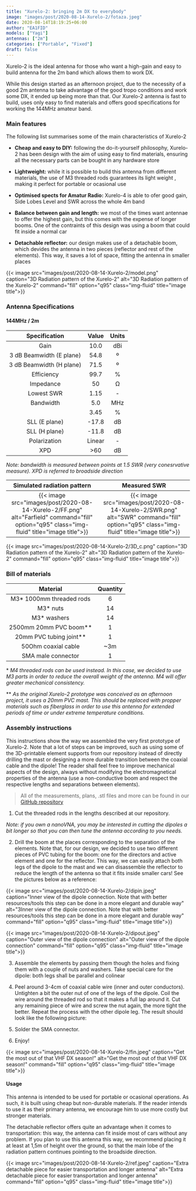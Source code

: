 ```yaml
---
title: "Xurelo-2: bringing 2m DX to everybody"
image: "images/post/2020-08-14-Xurelo-2/fotaza.jpeg"
date: 2020-08-14T18:19:25+06:00
author: "EA1FID"
models: ["Yagi"]
antennas: ["2m"]
categories: ["Portable", "Fixed"]
draft: false
---
```


Xurelo-2 is the ideal antenna for those who want a high-gain and easy to build antenna for the 2m band which allows them to work DX.

While this design started as an afternoon project, due to the necessity of a good 2m antenna to take advantage of the good tropo conditions and work some DX, it ended up being more than that. Our Xurelo-2 antenna is fast to build, uses only easy to find materials and offers good specifications for working the 144MHz amateur band.




### Main features

The following list summarises some of the main characteristics of Xurelo-2

- **Cheap and easy to DIY:** following the do-it-yourself philosophy, Xurelo-2 has been design with the aim of using easy to find materials, ensuring all the necessary parts can be bought in any hardware store

- **Lightweight:** while it is possible to build this antenna from different materials, the use of M3 threaded rods guarantees its light weight , making it perfect for portable or ocasional use

- **Optimised spects for Amatur Radio:** Xurelo-4 is able to ofer good gain, Side Lobes Level and SWR across the whole 4m band

- **Balance between gain and length:** we most of the times want antennae to offer the highest gain, but this comes with the expense of longer booms. One of the contraints of this design was using a boom that could fit inside a normal car

- **Detachable reflector:** our design makes use of a detachable boom, which devides the antenna in two pieces (reflector and rest of the elements). This way, it saves a lot of space, fitting the antenna in smaller places

{{< image src="images/post/2020-08-14-Xurelo-2/model.png" caption="3D Radiation pattern of the Xurelo-2" alt="3D Radiation pattern of the Xurelo-2" command="fill" option="q95" class="img-fluid" title="image title">}}


### Antenna Specifications

#### 144MHz / 2m

|           **Specification**           |  **Value** | **Units** |
|:-------------------------------------:|:----------:|:---------:|
|           Gain           |    10.0    |  dBi  |
| 3 dB Beamwidth (E plane) |    54.8    |   º   |
| 3 dB Beamwidth (H plane) |    71.5    |   º   |
|        Efficiency        |    99.7    |   %   |
|         Impedance        |    50      |   Ω   |
|        Lowest SWR        |    1.15    |   -   |
|         Bandwidth        |    5.0     |  MHz  |
|                          |    3.45    |   %   |
|       SLL (E plane)      |    -17.8   |   dB  |
|       SLL (H plane)      |    -11.8   |   dB  |
|       Polarization       |    Linear  |   -   |
|            XPD           |    >60     |   dB  |

*Note: bandwidth is measured between points at 1.5 SWR (very conesrvative measure). XPD is referred to broadside direction*

Simulated radiation pattern | Measured SWR
:-------------------------:|:-------------------------:
{{< image src="images/post/2020-08-14-Xurelo-2/FF.png" alt="Farfield" command="fill" option="q95" class="img-fluid" title="image title">}}  |  {{< image src="images/post/2020-08-14-Xurelo-2/SWR.png" alt="SWR" command="fill" option="q95" class="img-fluid" title="image title">}}

{{< image src="images/post/2020-08-14-Xurelo-2/3D_c.png" caption="3D Radiation pattern of the Xurelo-2" alt="3D Radiation pattern of the Xurelo-2" command="fill" option="q95" class="img-fluid" title="image title">}}


### Bill of materials

|                 **Material**                  |**Quantity**|
|:---------------------------------------------:|:--------:|
|            M3* 1000mm threaded rods           |     6    |
|                   M3* nuts                    |    14    |
|                 M3* washers                   |    14    |
|            2500mm 20mm PVC boom**             |     1    |
|            20mm PVC tubing joint**            |     1    |
|             50Ohm coaxial cable               |    ~3m   |
|              SMA male connector               |     1    |


\* *M4 threaded rods can be used instead. In this case, we decided to use M3 parts in order to reduce the overall weight of the antenna. M4 will offer greater mechanical consistency.* 

\*\* *As the original Xurelo-2 prototype was conceived as an afternoon project, it uses a 20mm PVC mast. This should be replaced with propper materials such as fiberglass in order to use this antenna for extended periods of time or under extreme temperature conditions.*

### Assembly instructions

This instructions show the way we assembled the very first prototype of Xurelo-2. Note that a lot of steps can be improved, such as using some of the 3D-printable element supports from our repository instead of directly drilling the mast or designing a more durable transition between the coaxial cable and the dipole! The reader shall feel free to improve mechanical aspects of the design, always without modifying the electromagnetical properties of the antenna (use a non-conductive boom and respect the respective lengths and separations between elements).

>All of the measurements, plans, .stl files and more can be found in our [GitHub repository](https://github.com/pepassaco/FIDtennas)

1. Cut the threaded rods in the lengths described at our repository.

*Note: if you own a nanoVNA, you may be interested in cutting the dipoles a bit longer so that you can then tune the antenna according to you needs.*

2. Drill the boom at the places corresponding to the separation of the elements. Note that, for our design, we decided to use two different pieces of PVC tubing for the boom: one for the directors and active element and one for the reflector. This way, we can easily attach both legs of the dipole to the mast and we can disassemble the reflector to reduce the length of the antenna so that it fits inside smaller cars! See the pictures below as a reference:

{{< image src="images/post/2020-08-14-Xurelo-2/dipin.jpeg" caption="Inner view of the dipole connection. Note that with better resources/tools this step can be done in a more elegant and durable way" alt="3Inner view of the dipole connection. Note that with better resources/tools this step can be done in a more elegant and durable way" command="fill" option="q95" class="img-fluid" title="image title">}}

{{< image src="images/post/2020-08-14-Xurelo-2/dipout.jpeg" caption="Outer view of the dipole connection" alt="Outer view of the dipole connection" command="fill" option="q95" class="img-fluid" title="image title">}}


3. Assemble the elements by passing them though the holes and fixing them with a couple of nuts and washers. Take special care for the dipole: both legs shall be parallel and colinear


4. Peel around 3-4cm of coaxial cable wire (inner and outer conductors). Untighten a bit the outer nut of one of the legs of the dipole. Coil the wire around the threaded rod so that it makes a full lap around it. Cut any remaining piece of wire and screw the nut again, the more tight the better. Repeat the process with the other dipole leg. The result should look like the following picture:


5. Solder the SMA connector.

6. Enjoy!

{{< image src="images/post/2020-08-14-Xurelo-2/fin.jpeg" caption="Get the most out of that VHF DX season!" alt="Get the most out of that VHF DX season!" command="fill" option="q95" class="img-fluid" title="image title">}}


#### Usage

This antenna is intended to be used for portable or ocasional operations. As such, it is built using cheap but non-durable materials. If the reader intends to use it as their primary antenna, we encourage him to use more costly but stronger materials.

The detachable reflector offers quite an advantage when it comes to transportation: this way, the antenna can fit inside most of cars without any problem. If you plan to use this antenna this way, we recommend placing it at least at 1,5m of height over the ground, so that the main lobe of the radiation pattern continues pointing to the broadside direction.

{{< image src="images/post/2020-08-14-Xurelo-2/ref.jpeg" caption="Extra detachable piece for easier transportation and longer antenna" alt="Extra detachable piece for easier transportation and longer antenna" command="fill" option="q95" class="img-fluid" title="image title">}}
